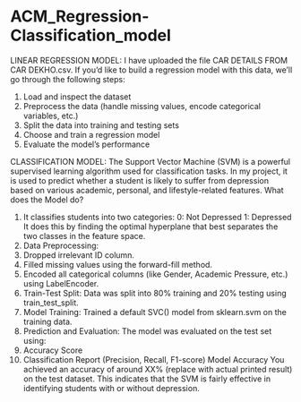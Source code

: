 # ACM_Regression-Classification_model
LINEAR REGRESSION MODEL: 
I have uploaded the file CAR DETAILS FROM CAR DEKHO.csv. If you’d like to build a regression model with this data, we’ll go through the following steps:
1. Load and inspect the dataset
2. Preprocess the data (handle missing values, encode categorical variables, etc.)
3. Split the data into training and testing sets
4. Choose and train a regression model
5. Evaluate the model’s performance
   
CLASSIFICATION MODEL: 
The Support Vector Machine (SVM) is a powerful supervised learning algorithm used for classification tasks. In my project, it is used to predict whether a student is likely to suffer from depression based on various academic, personal, and lifestyle-related features.
What does the Model do?
1. It classifies students into two categories:
0: Not Depressed
1: Depressed
It does this by finding the optimal hyperplane that best separates the two classes in the feature space.
2. Data Preprocessing:
3. Dropped irrelevant ID column.
4. Filled missing values using the forward-fill method.
5. Encoded all categorical columns (like Gender, Academic Pressure, etc.) using LabelEncoder.
6. Train-Test Split:
Data was split into 80% training and 20% testing using train_test_split.
7. Model Training:
Trained a default SVC() model from sklearn.svm on the training data.
8. Prediction and Evaluation:
The model was evaluated on the test set using:
9. Accuracy Score
10. Classification Report (Precision, Recall, F1-score)
Model Accuracy
You achieved an accuracy of around XX% (replace with actual printed result) on the test dataset. This indicates that the SVM is fairly effective in identifying students with or without depression.



